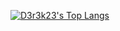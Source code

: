 [![D3r3k23's Top Langs](https://github-readme-stats.vercel.app/api/top-langs/?username=D3r3k23&title_color=ffff00&text_color=c9cacc&icon_color=2bbc8a&bg_color=1d1f21)](https://github.com/anuraghazra/github-readme-stats)
